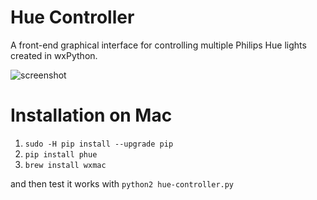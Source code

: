 Hue Controller
=============

A front-end graphical interface for controlling multiple Philips Hue lights created in wxPython.

![screenshot](https://user-images.githubusercontent.com/1907805/37810114-d257962c-2e28-11e8-97fa-80094a8a6b74.png)

Installation on Mac
=============
1. `sudo -H pip install --upgrade pip`
2. `pip install phue`
3. `brew install wxmac`

and then test it works with `python2 hue-controller.py`
